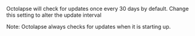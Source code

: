 Octolapse will check for updates once every 30 days by default.    Change this setting to alter the update interval

Note:  Octolapse always checks for updates when it is starting up.
